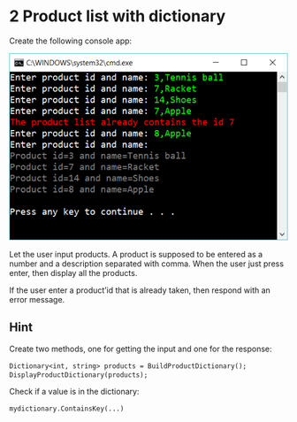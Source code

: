 ﻿# 2 Product list with dictionary

Create the following console app:

![41](Images/41.png)

Let the user input products. A product is supposed to be entered as a number and a description separated with comma. When the user just press enter, then display all the products.

If the user enter a product’id that is already taken, then respond with an error message.

## Hint

Create two methods, one for getting the input and one for the response:

    Dictionary<int, string> products = BuildProductDictionary();
    DisplayProductDictionary(products);

Check if a value is in the dictionary:

    mydictionary.ContainsKey(...)

